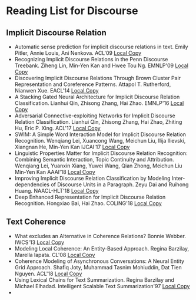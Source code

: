 # Reading List for Discourse



## Implicit Discourse Relation

- Automatic sense prediction for implicit discourse relations in text. Emily Pitler, Annie Louis, Ani Nenkova. ACL'09 [Local Copy](files/ACL2009-pitler.pdf)
- Recognizing Implicit Discourse Relations in the Penn Discourse Treebank. Ziheng Lin, Min-Yen Kan and Hwee Tou Ng. EMNLP'09  [Local Copy](files/D09-1036.pdf)
- Discovering Implicit Discourse Relations Through Brown Cluster Pair Representation and Coreference Patterns. Attapol T. Rutherford, Nianwen Xue. EACL'14 [Local Copy](files/EACL14-1068.pdf)
- A Stacking Gated Neural Architecture for Implicit Discourse Relation Classification. Lianhui Qin, Zhisong Zhang, Hai Zhao. EMNLP'16 [Local Copy](files/D16-1246.pdf)
- Adversarial Connective-exploiting Networks for Implicit Discourse Relation Classification. Lianhui Qin, Zhisong Zhang, Hai Zhao, Zhiting Hu, Eric P. Xing. ACL'17 [Local Copy](files/P17-1093.pdf)
- SWIM: A Simple Word Interaction Model for Implicit Discourse Relation Recognition. Wenqiang Lei, Xuancong Wang, Meichun Liu, Ilija Ilievski, Xiangnan He, Min-Yen Kan IJCAI'17 [Local Copy](files/swim-simple-word.pdf)
- Linguistic Properties Matter for Implicit Discourse Relation Recognition: Combining Semantic Interaction, Topic Continuity and Attribution. Wenqiang Lei, Yuanxin Xiang, Yuwei Wang, Qian Zhong, Meichun Liu Min-Yen Kan AAAI'18 [Local Copy](files/11-linguistic-properties-matter.pdf)
- Improving Implicit Discourse Relation Classification by Modeling Inter-dependencies of Discourse Units in a Paragraph.  Zeyu Dai and Ruihong Huang. NAACL-HLT'18 [Local Copy](files/N18-1013.pdf)
- Deep Enhanced Representation for Implicit Discourse Relation Recognition. Hongxiao Bai, Hai Zhao. COLING'18 [Local Copy](files/C18-1048.pdf)



## Text Coherence

- What excludes an Alternative in Coherence Relations? Bonnie Webber. IWCS'13 [Local Copy](files/W13-0124.pdf)
-  Modeling Local Coherence: An Entity-Based Approach. Regina Barzilay, Marella lapata. CL'08  [Local Copy](files/coherence.pdf)
- Coherence Modeling of Asynchronous Conversations: A Neural Entity Grid Approach. Shafiq Joty, Muhammad Tasnim Mohiuddin, Dat Tien Nguyen. ACL'18 [Local Copy](files/P18-1052.pdf)
- Using Lexical Chains for Text Summarization. Regina Barzilay and Michael Elhadad. Intelligent Scalable Text Summarization'97 [Local Copy](files/chain-sum.pdf)
- 